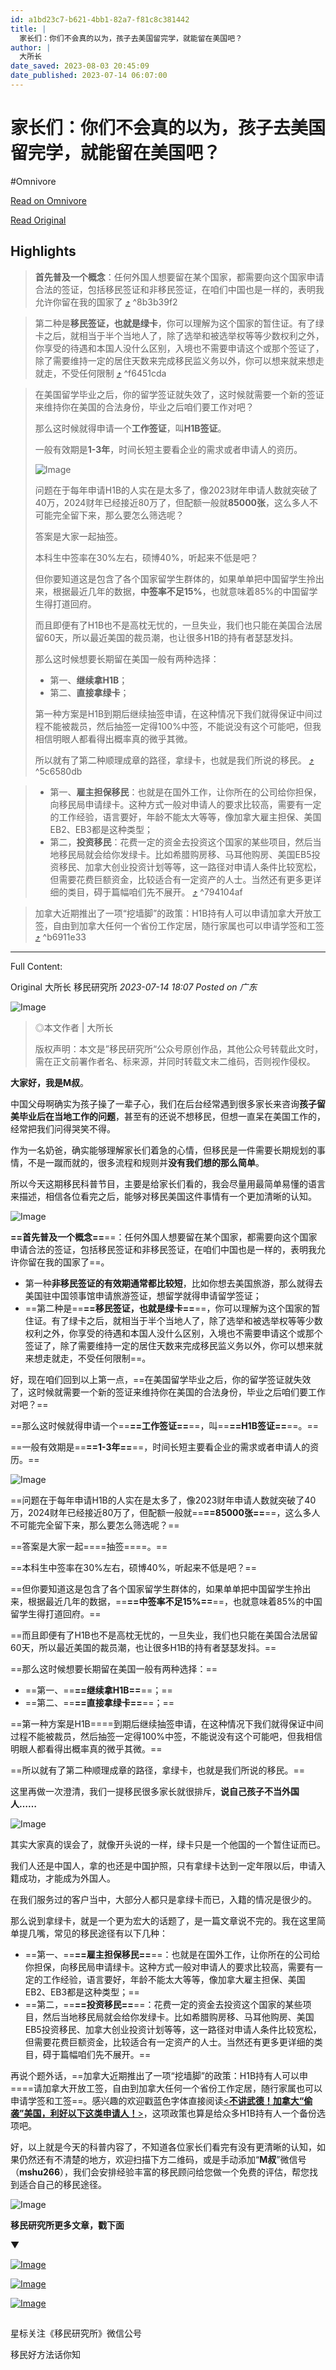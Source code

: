 ```yaml
---
id: a1bd23c7-b621-4bb1-82a7-f81c8c381442
title: |
  家长们：你们不会真的以为，孩子去美国留完学，就能留在美国吧？
author: |
  大所长
date_saved: 2023-08-03 20:45:09
date_published: 2023-07-14 06:07:00
---
```


# 家长们：你们不会真的以为，孩子去美国留完学，就能留在美国吧？
#Omnivore

[Read on Omnivore](https://omnivore.app/me/-189be016293)

[Read Original](https://mp.weixin.qq.com/s/1LVytE14K1TnI1Dw6PCNuw)

## Highlights

> **首先普及一个概念**：任何外国人想要留在某个国家，都需要向这个国家申请合法的签证，包括移民签证和非移民签证，在咱们中国也是一样的，表明我允许你留在我的国家了 [⤴️](https://omnivore.app/me/-189be016293#8b3b39f2-2488-4cb6-a402-187c06425464)  ^8b3b39f2

> 第二种是**移民签证，也就是绿卡**，你可以理解为这个国家的暂住证。有了绿卡之后，就相当于半个当地人了，除了选举和被选举权等等少数权利之外，你享受的待遇和本国人没什么区别，入境也不需要申请这个或那个签证了，除了需要维持一定的居住天数来完成移民监义务以外，你可以想来就来想走就走，不受任何限制 [⤴️](https://omnivore.app/me/-189be016293#f6451cda-8336-4f90-8099-c0513d06db6b)  ^f6451cda

> 在美国留学毕业之后，你的留学签证就失效了，这时候就需要一个新的签证来维持你在美国的合法身份，毕业之后咱们要工作对吧？
> 
> 那么这时候就得申请一个**工作签证**，叫**H1B签证**。
> 
> 一般有效期是**1-3年**，时间长短主要看企业的需求或者申请人的资历。
> 
> ![Image](https://mmbiz.qpic.cn/mmbiz_jpg/QHgshGzK7PrdjaviaX1mBm9upGI9qficcRTpAWcY4F8bkicTUmrd3O4530lN7lEJP7z4VxfI8klPonAKzljxjYVag/640?wx_fmt=jpeg)
> 
> 问题在于每年申请H1B的人实在是太多了，像2023财年申请人数就突破了40万，2024财年已经接近80万了，但配额一般就**85000张**，这么多人不可能完全留下来，那么要怎么筛选呢？
> 
> 答案是大家一起抽签。
> 
> 本科生中签率在30%左右，硕博40%，听起来不低是吧？
> 
> 但你要知道这是包含了各个国家留学生群体的，如果单单把中国留学生拎出来，根据最近几年的数据，**中签率不足15%**，也就意味着85%的中国留学生得打道回府。
> 
> 而且即便有了H1B也不是高枕无忧的，一旦失业，我们也只能在美国合法居留60天，所以最近美国的裁员潮，也让很多H1B的持有者瑟瑟发抖。
> 
> 那么这时候想要长期留在美国一般有两种选择：
> 
> * 第一、**继续拿H1B**；
> * 第二、**直接拿绿卡**；
> 
> 第一种方案是H1B到期后继续抽签申请，在这种情况下我们就得保证中间过程不能被裁员，然后抽签一定得100%中签，不能说没有这个可能吧，但我相信明眼人都看得出概率真的微乎其微。
> 
> 所以就有了第二种顺理成章的路径，拿绿卡，也就是我们所说的移民。 [⤴️](https://omnivore.app/me/-189be016293#5c6580db-073b-4bbb-9cab-ec29783eea1d)  ^5c6580db

> * 第一、**雇主担保移民**：也就是在国外工作，让你所在的公司给你担保，向移民局申请绿卡。这种方式一般对申请人的要求比较高，需要有一定的工作经验，语言要好，年龄不能太大等等，像加拿大雇主担保、美国EB2、EB3都是这种类型；
> * 第二，**投资移民**：花费一定的资金去投资这个国家的某些项目，然后当地移民局就会给你发绿卡。比如希腊购房移、马耳他购房、美国EB5投资移民、加拿大创业投资计划等等，这一路径对申请人条件比较宽松，但需要花费巨额资金，比较适合有一定资产的人士。当然还有更多更详细的类目，碍于篇幅咱们先不展开。 [⤴️](https://omnivore.app/me/-189be016293#794104af-a559-4d96-ab5c-b412338c4649)  ^794104af

> 加拿大近期推出了一项“挖墙脚”的政策：H1B持有人可以申请加拿大开放工签，自由到加拿大任何一个省份工作定居，随行家属也可以申请学签和工签 [⤴️](https://omnivore.app/me/-189be016293#b6911e33-e6bf-4be4-ae96-001593d9a418)  ^b6911e33


--- 

Full Content: 

Original  大所长  移民研究所 _2023-07-14 18:07_ _Posted on 广东_ 

![Image](https://proxy-prod.omnivore-image-cache.app/0x0,sjGeeS6_eI5qG0T9HjbSn4U8LHzX16S4F_OUdp7jVbYg/https://mmbiz.qpic.cn/mmbiz_png/QHgshGzK7PokhPpRzvoMxD7rqkKjibFqHT0GbYJnGbfqJicibLVjtdQkxiaS7lZm4cyRP5ylRTtLHlS3hSiczmgd41Q/640?wx_fmt=png&wxfrom=5&wx_lazy=1&wx_co=1)

> ◎本文作者 | 大所长
> 
> 版权声明：本文是”移民研究所“公众号原创作品，其他公众号转载此文时，需在正文前署作者名、标来源，并同时转载文末二维码，否则视作侵权。

**大家好，我是M叔**。

中国父母啊确实为孩子操了一辈子心，我们在后台经常遇到很多家长来咨询**孩子留美毕业后在当地工作的问题**，甚至有的还说不想移民，但想一直呆在美国工作的，经常把我们问得哭笑不得。

作为一名奶爸，确实能够理解家长们着急的心情，但移民是一件需要长期规划的事情，不是一蹴而就的，很多流程和规则并**没有我们想的那么简单**。

所以今天这期移民科普节目，主要是给家长们看的，我会尽量用最简单易懂的语言来描述，相信各位看完之后，能够对移民美国这件事情有一个更加清晰的认知。

![Image](https://proxy-prod.omnivore-image-cache.app/0x0,sRWOrmIyY8SXVZ9kVvOuUEgIiAbvGVBK1M5CbmDy1sXo/https://mmbiz.qpic.cn/mmbiz_jpg/QHgshGzK7PrdjaviaX1mBm9upGI9qficcRLfrvicgd9g2h3WoYuXR1xas5nP0ygkJiclAgbhff42H7hj16k1DlmGVQ/640?wx_fmt=jpeg)

**==首先普及一个概念==**==：任何外国人想要留在某个国家，都需要向这个国家申请合法的签证，包括移民签证和非移民签证，在咱们中国也是一样的，表明我允许你留在我的国家了==。

* 第一种**非移民签证的有效期通常都比较短**，比如你想去美国旅游，那么就得去美国驻中国领事馆申请旅游签证，想留学就得申请留学签证；
* ==第二种是==**==移民签证，也就是绿卡==**==，你可以理解为这个国家的暂住证。有了绿卡之后，就相当于半个当地人了，除了选举和被选举权等等少数权利之外，你享受的待遇和本国人没什么区别，入境也不需要申请这个或那个签证了，除了需要维持一定的居住天数来完成移民监义务以外，你可以想来就来想走就走，不受任何限制==。

好，现在咱们回到以上第一点，==在美国留学毕业之后，你的留学签证就失效了，这时候就需要一个新的签证来维持你在美国的合法身份，毕业之后咱们要工作对吧？==

==那么这时候就得申请一个==**==工作签证==**==，叫==**==H1B签证==**==。==

==一般有效期是==**==1-3年==**==，时间长短主要看企业的需求或者申请人的资历。==

![Image](https://proxy-prod.omnivore-image-cache.app/0x0,smMcTxgtuet67JTjk6A50dEYg8gLbwnng5-5C9FsaTjY/https://mmbiz.qpic.cn/mmbiz_jpg/QHgshGzK7PrdjaviaX1mBm9upGI9qficcRTpAWcY4F8bkicTUmrd3O4530lN7lEJP7z4VxfI8klPonAKzljxjYVag/640?wx_fmt=jpeg)

==问题在于每年申请H1B的人实在是太多了，像2023财年申请人数就突破了40万，2024财年已经接近80万了，但配额一般就==**==85000张==**==，这么多人不可能完全留下来，那么要怎么筛选呢？==

==答案是大家一起====抽签====。==

==本科生中签率在30%左右，硕博40%，听起来不低是吧？==

==但你要知道这是包含了各个国家留学生群体的，如果单单把中国留学生拎出来，根据最近几年的数据，==**==中签率不足15%==**==，也就意味着85%的中国留学生得打道回府。==

==而且即便有了H1B也不是高枕无忧的，一旦失业，我们也只能在美国合法居留60天，所以最近美国的裁员潮，也让很多H1B的持有者瑟瑟发抖。==

==那么这时候想要长期留在美国一般有两种选择：==

* ==第一、==**==继续拿H1B==**==；==
* ==第二、==**==直接拿绿卡==**==；==

==第一种方案是H1B====到期后继续抽签申请，在这种情况下我们就得保证中间过程不能被裁员，然后抽签一定得100%中签，不能说没有这个可能吧，但我相信明眼人都看得出概率真的微乎其微。==

==所以就有了第二种顺理成章的路径，拿绿卡，也就是我们所说的移民。==

这里再做一次澄清，我们一提移民很多家长就很排斥，**说自己孩子不当外国人……**

![Image](https://proxy-prod.omnivore-image-cache.app/0x0,sualQxk1M0otWXTDGS96SgSMa52aNNe_UNj-22Rl2Rrc/https://mmbiz.qpic.cn/mmbiz_jpg/QHgshGzK7PrdjaviaX1mBm9upGI9qficcRDMDfFm5pdK9yiaJ4BvrYsUavq8f2UHsx07xcB98l4PN8fRYaPy4T5dQ/640?wx_fmt=jpeg)  

其实大家真的误会了，就像开头说的一样，绿卡只是一个他国的一个暂住证而已。

我们人还是中国人，拿的也还是中国护照，只有拿绿卡达到一定年限以后，申请入籍成功，才能成为外国人。

在我们服务过的客户当中，大部分人都只是拿绿卡而已，入籍的情况是很少的。

那么说到拿绿卡，就是一个更为宏大的话题了，是一篇文章说不完的。我在这里简单提几嘴，常见的移民途径有以下几种：

* ==第一、==**==雇主担保移民==**==：也就是在国外工作，让你所在的公司给你担保，向移民局申请绿卡。这种方式一般对申请人的要求比较高，需要有一定的工作经验，语言要好，年龄不能太大等等，像加拿大雇主担保、美国EB2、EB3都是这种类型；==
* ==第二，==**==投资移民==**==：花费一定的资金去投资这个国家的某些项目，然后当地移民局就会给你发绿卡。比如希腊购房移、马耳他购房、美国EB5投资移民、加拿大创业投资计划等等，这一路径对申请人条件比较宽松，但需要花费巨额资金，比较适合有一定资产的人士。当然还有更多更详细的类目，碍于篇幅咱们先不展开。==

再说个题外话，==加拿大近期推出了一项“挖墙脚”的政策：H1B持有人可以申====请加拿大开放工签，自由到加拿大任何一个省份工作定居，随行家属也可以申请学签和工签==。感兴趣的欢迎戳蓝色字体直接阅读[<**不讲武德！加拿大“偷袭”美国，利好以下这类申请人！**\>](https://mp.weixin.qq.com/s?%5F%5Fbiz=MzU3OTU0NzE2Nw==&mid=2247497560&idx=1&sn=610df1ae20b496b1da1f1326ecba17c3&chksm=fd66ce28ca11473e87662010ad303ab2255dccfaf575d1fcda1b4434ffb13841cf4f94b688fa&token=1765942060&lang=zh%5FCN&scene=21#wechat%5Fredirect)，这项政策也算是给众多H1B持有人一个备份选项吧。

好，以上就是今天的科普内容了，不知道各位家长们看完有没有更清晰的认知，如果仍然还有不清楚的地方，欢迎扫描下方二维码，或是手动添加“**M叔**”微信号（**mshu266**），我们会安排经验丰富的移民顾问给您做一个免费的评估，帮您找到适合自己的移民途径。

![Image](https://proxy-prod.omnivore-image-cache.app/0x0,sUcAFdSIRFOiFD8f6OnWks8KUzn5cNXwljIbFgNGu5oE/https://mmbiz.qpic.cn/mmbiz_jpg/QHgshGzK7PqQDcTgtkd2Jg9aSKHqry060VRD8yLicNpXPELNSN2hSM7FVziaz51viaCXLAhbSovaWmmEll8Xg7Fmg/640?wx_fmt=jpeg&wxfrom=5&wx_lazy=1&wx_co=1)

**移民研究所更多文章，戳下面**

▼

[![Image](https://proxy-prod.omnivore-image-cache.app/0x0,s1VBNCGIqopO8QcE3E6i63VC1qbOGrJk8CQbUEm8W3ys/https://mmbiz.qpic.cn/mmbiz_jpg/QHgshGzK7PqNt4W0t5I9jOyE52mksZOTelKguhbtibdVcLvSEklfeZJ4pdtEdmJUjKq6vuZfMr6oxOoGRb6wWibA/640?wx_fmt=jpeg&wxfrom=5&wx_lazy=1&wx_co=1)](https://mp.weixin.qq.com/s?%5F%5Fbiz=MzU3OTU0NzE2Nw==&mid=2247495524&idx=1&sn=5ef1ceb8b4859bf62ba47a97081506df&chksm=fd66d614ca115f02fff1eeda56d06648711fea4c4a0abee6c8e3060ca65b9b3966d58e0d6431&token=1523972671&lang=zh%5FCN&scene=21#wechat%5Fredirect)

[![Image](https://proxy-prod.omnivore-image-cache.app/0x0,sEoiai16bMUm7FENj1Wnt0A66aWcvV7TLRmFNyQtAH_c/https://mmbiz.qpic.cn/mmbiz_jpg/QHgshGzK7Po38CaszZBYanogM5hWkDVgfCSxDZamRkiaRC6SdbvTuTuB25u0vqbibZiay3aMPMrO01icHfRTKibx4aw/640?wx_fmt=jpeg&wxfrom=5&wx_lazy=1&wx_co=1)](https://mp.weixin.qq.com/s?%5F%5Fbiz=MzU3OTU0NzE2Nw==&mid=2247496112&idx=1&sn=c1c6eaabfd6f89088c09c58668dc86b6&chksm=fd66c8c0ca1141d6adc59796054332deff7ee04878ed8a66344ad5f690b62ae3b323b72df8fb&token=215985420&lang=zh%5FCN&scene=21#wechat%5Fredirect)

[![Image](https://proxy-prod.omnivore-image-cache.app/0x0,sHDcsHA0X1Ohqbid1kOLbgokvAH9MUklOuKlAGK8DqPw/https://mmbiz.qpic.cn/mmbiz_jpg/QHgshGzK7PqNt4W0t5I9jOyE52mksZOTN6jicWSfw9odQxkoKNrHEzW5Ib8xFk8T9mLagW1JVLz2I6Rw1iazricMg/640?wx_fmt=jpeg&wxfrom=5&wx_lazy=1&wx_co=1)](https://mp.weixin.qq.com/s?%5F%5Fbiz=MzU3OTU0NzE2Nw==&mid=2247487645&idx=1&sn=48a7e9fbb24d2f9ac25ce92498e48507&scene=21#wechat%5Fredirect)

## 

星标关注《移民研究所》微信公号

移民好方法话你知
